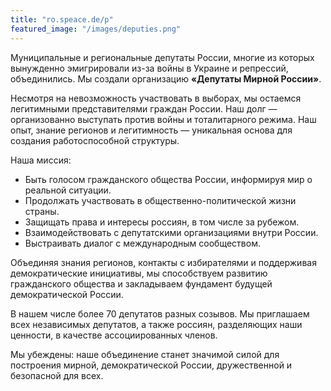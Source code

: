 ```yaml
---
title: "ro.speace.de/p"
featured_image: "/images/deputies.png"
---
```


Муниципальные и региональные депутаты России, многие из которых вынужденно эмигрировали из-за войны в Украине и репрессий, объединились. Мы создали организацию **«Депутаты Мирной России»**.

Несмотря на невозможность участвовать в выборах, мы остаемся легитимными представителями граждан России. Наш долг — организованно выступать против войны и тоталитарного режима. Наш опыт, знание регионов и легитимность — уникальная основа для создания работоспособной структуры.

Наша миссия:
* Быть голосом гражданского общества России, информируя мир о реальной ситуации.
* Продолжать участвовать в общественно-политической жизни страны.
* Защищать права и интересы россиян, в том числе за рубежом.
* Взаимодействовать с депутатскими организациями внутри России.
* Выстраивать диалог с международным сообществом.

Объединяя знания регионов, контакты с избирателями и поддерживая демократические инициативы, мы способствуем развитию гражданского общества и закладываем фундамент будущей демократической России.

В нашем числе более 70 депутатов разных созывов. Мы приглашаем всех независимых депутатов, а также россиян, разделяющих наши ценности, в качестве ассоциированных членов.

Мы убеждены: наше объединение станет значимой силой для построения мирной, демократической России, дружественной и безопасной для всех.
